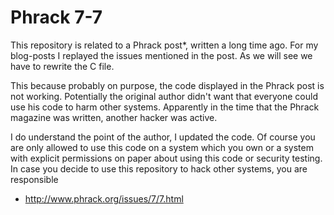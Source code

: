 # Phrack 7-7
This repository is related to a Phrack post*, written a long time ago. For my blog-posts I
replayed the issues mentioned in the post. As we will see we have to rewrite the C file.

This because probably on purpose, the code displayed in the Phrack post is not working. Potentially the original
author didn't want that everyone could use his code to harm other systems. Apparently in the time 
that the Phrack magazine was written, another hacker was active.

I do understand the point of the author, I updated the code. Of course you are only allowed to use 
this code on a system which you own or a system with explicit permissions on paper about using this code or security
testing. In case you decide to use this repository to hack other systems, you are responsible

* http://www.phrack.org/issues/7/7.html
